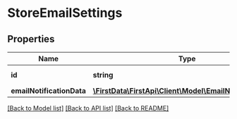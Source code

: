 # StoreEmailSettings

## Properties
Name | Type | Description | Notes
------------ | ------------- | ------------- | -------------
**id** | **string** | An outlet identificator. | 
**emailNotificationData** | [**\FirstData\FirstApi\Client\Model\EmailNotificationData**](EmailNotificationData.md) |  | 

[[Back to Model list]](../README.md#documentation-for-models) [[Back to API list]](../README.md#documentation-for-api-endpoints) [[Back to README]](../README.md)


